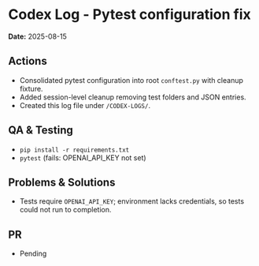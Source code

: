 # Codex Log - Pytest configuration fix

**Date:** 2025-08-15

## Actions
- Consolidated pytest configuration into root `conftest.py` with cleanup fixture.
- Added session-level cleanup removing test folders and JSON entries.
- Created this log file under `/CODEX-LOGS/`.

## QA & Testing
- `pip install -r requirements.txt`
- `pytest` (fails: OPENAI_API_KEY not set)

## Problems & Solutions
- Tests require `OPENAI_API_KEY`; environment lacks credentials, so tests could not run to completion.

## PR
- Pending
